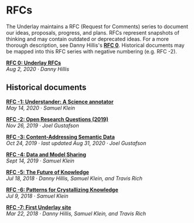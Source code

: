 # RFCs

The Underlay maintains a RFC (Request for Comments) series to document our ideas, proposals, progress, and plans. RFCs represent snapshots of thinking and may contain outdated or deprecated ideas. For a more thorough description, see Danny Hillis's [**RFC 0**](https://www.underlay.org/pub/urfcs/release/1). Historical documents may be mapped into this RFC series with negative numbering (e.g. RFC -2).

[**RFC 0: Underlay RFCs**](https://www.underlay.org/pub/urfcs/release/1)
<br/>*Aug 2, 2020 · Danny Hillis*

## Historical documents

[**RFC -1: Understander: A Science annotator**](https://www.underlay.org/pub/annotator/release/2)
<br/>*May 14, 2020 · Samuel Klein* 

[**RFC -2: Open Research Questions (2019)**](https://www.underlay.org/pub/research-questions)
<br/>*Nov 26, 2019 · Joel Gustafson*

[**RFC -3: Content-Addressing Semantic Data**](https://notes.knowledgefutures.org/pub/ic0grz58) 
<br/>*Oct 24, 2019 · last updated Aug 31, 2020 · Joel Gustafson*

[**RFC -4: Data and Model Sharing**](https://www.underlay.org/pub/data-sharing-questions/release/4)
<br/>*Sept 14, 2019 · Samuel Klein*

[**RFC -5: The Future of Knowledge**](https://www.underlay.org/pub/future)
<br/>*Jul 18, 2018 · Danny Hillis, Samuel Klein, and Travis Rich*

[**RFC -6: Patterns for Crystallizing Knowledge**](https://www.underlay.org/pub/up)
<br/>*Jul 9, 2018 · Samuel Klein*

[**RFC -7: First Underlay site**](https://underlay.mit.edu)
<br/>*Mar 22, 2018 · Danny Hillis, Samuel Klein, and Travis Rich*